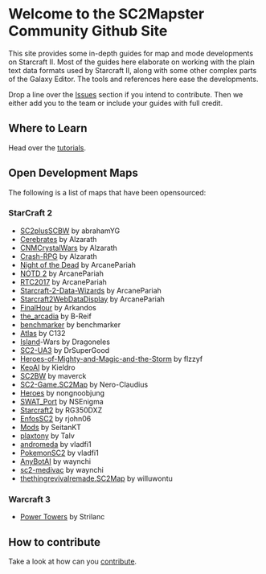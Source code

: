 # Welcome to the SC2Mapster Community Github Site

This site provides some in-depth guides for map and mode developments on Starcraft II. Most of the guides here elaborate on working with the plain text data formats used by Starcraft II, along with some other complex parts of the Galaxy Editor. The tools and references here ease the developments.

Drop a line over the [Issues](https://github.com/SC2Mapster/sc2mapster.github.io/issues) section if you intend to contribute. Then we either add you to the team or include your guides with full credit. 

## Where to Learn

Head over the [tutorials](tutorials.html).

## Open Development Maps

The following is a list of maps that have been opensourced:

### StarCraft 2

* [SC2plusSCBW](https://github.com/abrahamYG/SC2plusSCBW) by abrahamYG
* [Cerebrates](https://github.com/Alzarath/Cerebrates) by Alzarath
* [CNMCrystalWars](https://github.com/Alzarath/CNMCrystalWars) by Alzarath
* [Crash-RPG](https://github.com/Alzarath/Crash-RPG) by Alzarath
* [Night of the Dead](https://github.com/ArcanePariah/Night-of-the-Dead) by ArcanePariah
* [NOTD 2](https://github.com/ArcanePariah/NOTD2) by ArcanePariah
* [RTC2017](https://github.com/ArcanePariah/RTC2017) by ArcanePariah
* [Starcraft-2-Data-Wizards](https://github.com/ArcanePariah/Starcraft-2-Data-Wizards) by ArcanePariah
* [Starcraft2WebDataDisplay](https://github.com/ArcanePariah/Starcraft2WebDataDisplay) by ArcanePariah
* [FinalHour](https://github.com/Arkandos/FinalHour) by Arkandos
* [the_arcadia](https://github.com/B-Reif/the_arcadia) by B-Reif
* [benchmarker](https://github.com/benchmarker/benchmarker) by benchmarker
* [Atlas](https://github.com/C132/Atlas) by C132
* [Island](https://github.com/Dragoneles/Island)-Wars by Dragoneles
* [SC2-UA3](https://github.com/DrSuperGood/SC2-UA3) by DrSuperGood
* [Heroes-of-Mighty-and-Magic-and-the-Storm](https://github.com/flzzyf/Heroes-of-Mighty-and-Magic-and-the-Storm) by flzzyf
* [KeoAI](https://github.com/Kieldro/KeoAI) by Kieldro
* [SC2BW](https://github.com/maverck/SC2BW) by maverck
* [SC2-Game.SC2Map](https://github.com/Nero-Claudius/SC2-Game.SC2Map) by Nero-Claudius
* [Heroes](https://github.com/nongnoobjung/Heroes) by nongnoobjung
* [SWAT_Port](https://github.com/NSEnigma/SWAT_Port) by NSEnigma
* [Starcraft2](https://github.com/RG350DXZ/Starcraft2) by RG350DXZ
* [EnfosSC2](https://github.com/rjohn06/EnfosSC2) by rjohn06
* [Mods](https://github.com/SeitanKT/Mods) by SeitanKT
* [plaxtony](https://github.com/Talv/plaxtony) by Talv
* [andromeda](https://github.com/vladfi1/andromeda) by vladfi1
* [PokemonSC2](https://github.com/vladfi1/PokemonSC2) by vladfi1
* [AnyBotAI](https://github.com/waynchi/AnyBotAI) by waynchi
* [sc2-medivac](https://github.com/waynchi/sc2-medivac) by waynchi
* [thethingrevivalremade.SC2Map](https://github.com/willuwontu/thethingrevivalremade.SC2Map) by willuwontu
 

### Warcraft 3
* [Power Towers](https://github.com/Strilanc/Wc3PowerTowers) by Strilanc

## How to contribute

Take a look at how can you [contribute](contribute.html).


